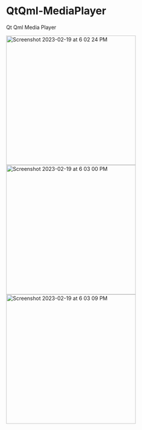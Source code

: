 # QtQml-MediaPlayer
Qt Qml Media Player

<img width="350" alt="Screenshot 2023-02-19 at 6 02 24 PM" src="https://user-images.githubusercontent.com/16518097/219960267-da855aea-003c-4933-8d94-02334f9c0f14.png">
<img width="350" alt="Screenshot 2023-02-19 at 6 03 00 PM" src="https://user-images.githubusercontent.com/16518097/219960270-9ec350a4-745e-4f8a-ad6f-9a6dd167ebe9.png">
<img width="350" alt="Screenshot 2023-02-19 at 6 03 09 PM" src="https://user-images.githubusercontent.com/16518097/219960272-35052e1b-50c3-4fcc-bf77-8874f938ad6b.png">
